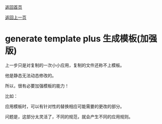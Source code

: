 [返回首页](/README.md)

[返回上一页](./README.md)

# generate template plus 生成模板(加强版)

上一步只是对复制的一次小小应用，复制的文件还称不上模板。

他是静态无法动态修改的。

所以，很有必要加强模板的能力！

比如：

应用模板时，可以有针对性的替换相应可能需要的更改的部分。

问题是，这部分太灵活了，不同的规范，就会产生不同的应用规则。




